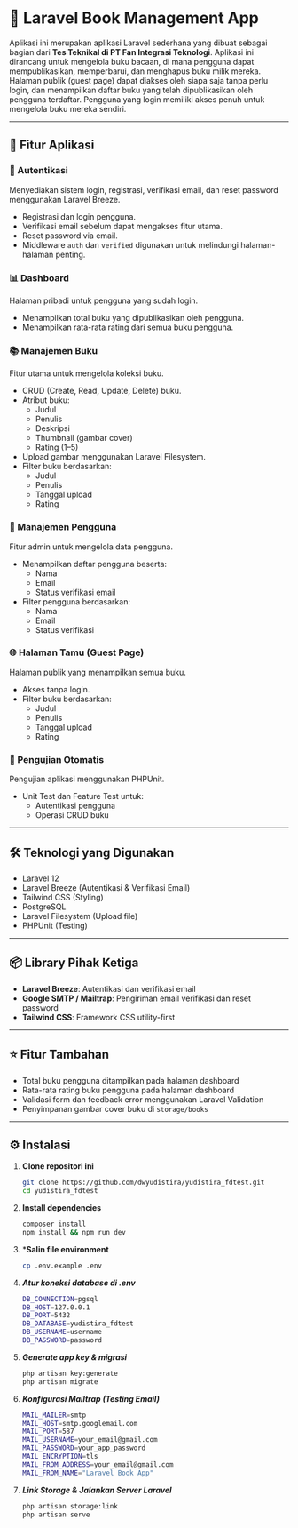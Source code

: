 # 📘 Laravel Book Management App

Aplikasi ini merupakan aplikasi Laravel sederhana yang dibuat sebagai bagian dari **Tes Teknikal di PT Fan Integrasi Teknologi**. Aplikasi ini dirancang untuk mengelola buku bacaan, di mana pengguna dapat mempublikasikan, memperbarui, dan menghapus buku milik mereka. Halaman publik (guest page) dapat diakses oleh siapa saja tanpa perlu login, dan menampilkan daftar buku yang telah dipublikasikan oleh pengguna terdaftar. Pengguna yang login memiliki akses penuh untuk mengelola buku mereka sendiri.

---

## 🚀 Fitur Aplikasi

### 🔐 Autentikasi
Menyediakan sistem login, registrasi, verifikasi email, dan reset password menggunakan Laravel Breeze.
- Registrasi dan login pengguna.
- Verifikasi email sebelum dapat mengakses fitur utama.
- Reset password via email.
- Middleware `auth` dan `verified` digunakan untuk melindungi halaman-halaman penting.

### 📊 Dashboard
Halaman pribadi untuk pengguna yang sudah login.
- Menampilkan total buku yang dipublikasikan oleh pengguna.
- Menampilkan rata-rata rating dari semua buku pengguna.

### 📚 Manajemen Buku
Fitur utama untuk mengelola koleksi buku.
- CRUD (Create, Read, Update, Delete) buku.
- Atribut buku:
  - Judul
  - Penulis
  - Deskripsi
  - Thumbnail (gambar cover)
  - Rating (1–5)
- Upload gambar menggunakan Laravel Filesystem.
- Filter buku berdasarkan:
  - Judul
  - Penulis
  - Tanggal upload
  - Rating

### 👤 Manajemen Pengguna 
Fitur admin untuk mengelola data pengguna.
- Menampilkan daftar pengguna beserta:
  - Nama
  - Email
  - Status verifikasi email
- Filter pengguna berdasarkan:
  - Nama
  - Email
  - Status verifikasi

### 🌐 Halaman Tamu (Guest Page)
Halaman publik yang menampilkan semua buku.
- Akses tanpa login.
- Filter buku berdasarkan:
  - Judul
  - Penulis
  - Tanggal upload
  - Rating

### 🧪 Pengujian Otomatis
Pengujian aplikasi menggunakan PHPUnit.
- Unit Test dan Feature Test untuk:
  - Autentikasi pengguna
  - Operasi CRUD buku

---

## 🛠 Teknologi yang Digunakan

- Laravel 12
- Laravel Breeze (Autentikasi & Verifikasi Email)
- Tailwind CSS (Styling)
- PostgreSQL
- Laravel Filesystem (Upload file)
- PHPUnit (Testing)

---

## 📦 Library Pihak Ketiga

- **Laravel Breeze**: Autentikasi dan verifikasi email
- **Google SMTP / Mailtrap**: Pengiriman email verifikasi dan reset password
- **Tailwind CSS**: Framework CSS utility-first

---

## ⭐ Fitur Tambahan

- Total buku pengguna ditampilkan pada halaman dashboard
- Rata-rata rating buku pengguna pada halaman dashboard
- Validasi form dan feedback error menggunakan Laravel Validation
- Penyimpanan gambar cover buku di `storage/books`

---

## ⚙️ Instalasi

1. **Clone repositori ini**
   ```bash
   git clone https://github.com/dwyudistira/yudistira_fdtest.git
   cd yudistira_fdtest

2. **Install dependencies**
   ```bash
   composer install
   npm install && npm run dev
   ```
3. ***Salin file environment**
    ```bash
    cp .env.example .env
    ```
4. ***Atur koneksi database di .env***
    ```bash
    DB_CONNECTION=pgsql
    DB_HOST=127.0.0.1
    DB_PORT=5432
    DB_DATABASE=yudistira_fdtest
    DB_USERNAME=username
    DB_PASSWORD=password
    ```
5. ***Generate app key & migrasi***
    ```bash
    php artisan key:generate
    php artisan migrate
    ```
6. ***Konfigurasi Mailtrap (Testing Email)***
    ```bash 
    MAIL_MAILER=smtp
    MAIL_HOST=smtp.googlemail.com
    MAIL_PORT=587
    MAIL_USERNAME=your_email@gmail.com
    MAIL_PASSWORD=your_app_password
    MAIL_ENCRYPTION=tls
    MAIL_FROM_ADDRESS=your_email@gmail.com
    MAIL_FROM_NAME="Laravel Book App"
    ```
7. ***Link Storage & Jalankan Server Laravel***
    ```bash
    php artisan storage:link
    php artisan serve   
    ```